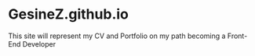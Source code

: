 # GesineZ.github.io
This site will represent my CV and Portfolio on my path becoming a Front-End Developer
